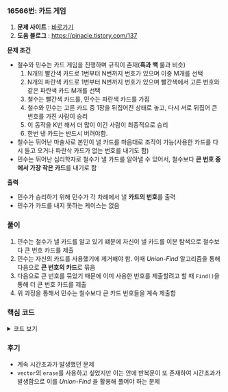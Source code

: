 ### 16566번: 카드 게임

1. **문제 사이트** : [바로가기](https://www.acmicpc.net/problem/16566)
2. **도움 블로그** : https://pinacle.tistory.com/137

**문제 조건**
- 철수와 민수는 카드 게임을 진행하며 규칙이 존재(**흑과 백** 룰과 비슷)
	1. N개의 빨간색 카드로 1번부터 N번까지 번호가 있으며 이중 M개를 선택
	2. N개의 파란색 카드로 1번부터 N번까지 번호가 있으며 빨간색에서 고른 번호와 같은 파란색 카드 M개를 선택
	3. 철수는 빨간색 카드를, 민수는 파란색 카드를 가짐
	4. 철수와 민수는 고른 카드 중 1장을 뒤집어진 상태로 놓고, 다시 서로 뒤집어 큰 번호를 가진 사람이 승리
	5. 이 동작을 K번 해서 더 많이 이긴 사람이 최종적으로 승리
	6. 한번 낸 카드는 반드시 버려야함.
- 철수는 뛰어난 마술사로 본인이 낼 카드를 마음대로 조작이 가능(사용한 카드를 다시 들고 오거나 파란삭 카드가 없는 번호를 내기도 함)
- 민수는 뛰어난 심리학자로 철수가 낼 카드를 알아낼 수 있어서, 철수보다 **큰 번호 중에서 가장 작은 카드**를 내기로 함

**출력**  
- 민수가 승리하기 위해 민수가 각 차례에서 낼 **카드의 번호**를 출력
- 민수가 카드를 내지 못하는 케이스는 없음

### 풀이
1. 민수는 철수가 낼 카드를 알고 있기 떄문에 자신이 낼 카드를 이분 탐색으로 철수보다 큰 번호 카드를 제출
2. 민수는 자신의 카드를 사용했기에 제거해야 함. 이때 _Union-Find_ 알고리즘을 통해 다음으로 **큰 번호의 카드**로 묶음
3. 다음으로 큰 번호를 묶었기 때문에 이미 사용한 번호를 제출할려고 할 때 `Find()`을 통해 더 큰 번호 카드를 제출
4. 위 과정을 통해서 민수는 철수보다 큰 카드 번호들을 계속 제출함

### 핵심 코드

<details>
<summary>코드 보기</summary>

```cpp
void solve() {
    sort(v.begin(), v.end());
	for(int i = 0, a; i < k; i++) {
		cin >> a;
		int idx = Find(upper_bound(v.begin(), v.end(), a) - v.begin());
		cout << v[idx] << '\n';
		Union(idx + 1, idx);
	}
}
```
- 민수의 카드인 `v`를 오름차순으로 정렬
- 철수의 카드인 `a`보다 큰 번호를 찾기 위해 `upper_bound()` 을 통해서 해당 번호보다 큰 카드의 위치를 찾음
- 해당 카드의 위치를 찾았으면 `Find()` 으로 해당 인덱스를 부모 인덱스를 찾음
- 최종적으로 찾은 인덱스를 통햐 `v[idx]` 를 출력하여 민수의 카드 번호를 출력
- 해당 `idx` 위치의 카드를 사용했으므로 **다음 칸의 카드를 사용**하도록 `Union()`을 통해 부모 값을 변경
- 위 과정을 철수가 낼 때마다 반복하여 민수는 카드를 제출
</details>

### 후기
- 계속 시간초과가 발생했던 문제
- `vector`의 `erase`를 사용하고 싶었지만 이는 안에 반복문이 또 존재하여 시간초과가 발생함으로 이를 _Union-Find_ 을 활용해 풀어야 하는 문제